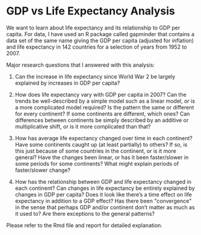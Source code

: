 # GDP vs Life Expectancy Analysis

We want to learn about life expectancy and its relationship to GDP per capita. For data, I have used an R package called gapminder that contains a data set of the same name giving the GDP per capita (adjusted for inflation) and life expectancy in 142 countries for a selection of years from 1952 to 2007. 

Major research questions that I answered with this analysis: 

  1) Can the increase in life expectancy since World War 2 be largely explained by increases in GDP per capita? 

  2) How does life expectancy vary with GDP per capita in 2007? Can the trends be well-described by a simple model such as a linear model, or is a more complicated model required? Is the pattern the same or different for every continent? If some continents are different, which ones? Can differences between continents be simply described by an additive or multiplicative shift, or is it more complicated than that?

  3) How has average life expectancy changed over time in each continent? Have some continents caught up (at least partially) to others? If so, is this just because of some countries in the continent, or is it more general? Have the changes been linear, or has it been faster/slower in some periods for some continents? What might explain periods of faster/slower change?
  
  4) How has the relationship between GDP and life expectancy changed in each continent? Can changes in life expectancy be entirely explained by changes in GDP per capita? Does it look like there’s a time effect on life expectancy in addition to a GDP effect? Has there been "convergence" in the sense that perhaps GDP and/or continent don’t matter as much as it used to? Are there exceptions to the general patterns?

Please refer to the Rmd file and report for detailed explanation.

